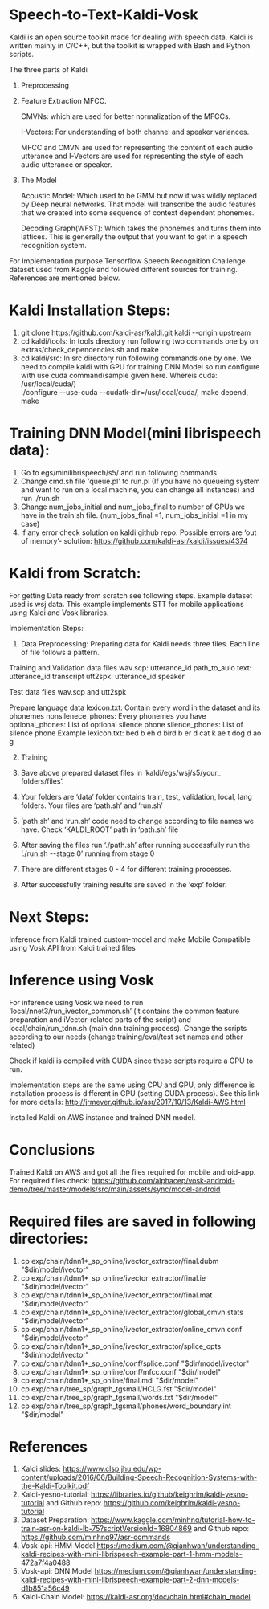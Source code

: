 # Speech-to-Text-Kaldi-Vosk

Kaldi is an open source toolkit made for dealing with speech data. Kaldi is written mainly in C/C++, but the toolkit is wrapped with Bash and Python scripts.

The three parts of Kaldi
1. Preprocessing 
2. Feature Extraction
   MFCC.
   
   CMVNs: which are used for better normalization of the MFCCs.
   
   I-Vectors: For understanding of both channel and speaker variances.
   
   MFCC and CMVN are used for representing the content of each audio utterance and I-Vectors are used for representing the style of each audio utterance or      speaker.
3. The Model

    Acoustic Model: Which used to be GMM but now it was wildly replaced by Deep neural networks. That model will transcribe the audio features that we created into some sequence of context dependent phonemes.
    
    Decoding Graph(WFST): Which takes the phonemes and turns them into lattices. This is generally the output that you want to get in a speech recognition system.      


For Implementation purpose Tensorflow Speech Recognition Challenge dataset used from Kaggle and followed different sources for training. References are mentioned below. 

# Kaldi Installation Steps:

1. git clone https://github.com/kaldi-asr/kaldi.git kaldi --origin upstream
2. cd kaldi/tools: In tools directory run following two commands one by on extras/check_dependencies.sh and make
3. cd kaldi/src: In src directory run following commands one by one. We need to compile kaldi with GPU for training DNN Model so run configure with use cuda command(sample given here. Whereis cuda: /usr/local/cuda/)  
./configure --use-cuda --cudatk-dir=/usr/local/cuda/, make depend, make

# Training DNN Model(mini librispeech data):

1. Go to egs/minilibrispeech/s5/ and run following commands
2. Change cmd.sh file 'queue.pl' to run.pl (If you have no queueing system and want to run on a local machine, you can change all instances) and run ./run.sh
3. Change num_jobs_initial and num_jobs_final to number of GPUs we have in the train.sh file. (num_jobs_final =1, num_jobs_initial =1 in my case)
4. If any error check solution on kaldi github repo. Possible errors are ‘out of memory’- solution: https://github.com/kaldi-asr/kaldi/issues/4374

# Kaldi from Scratch:

For getting Data ready from scratch see following steps. Example dataset used is wsj data. This example implements STT for mobile applications using Kaldi and Vosk libraries.

Implementation Steps:

1. Data Preprocessing: Preparing data for Kaldi needs three files. Each line of file follows a pattern.

Training and Validation data files
    wav.scp: utterance_id path_to_auio
    text: utterance_id transcript
    utt2spk: utterance_id speaker
    
Test data files
    wav.scp and utt2spk 

Prepare language data
    lexicon.txt: Contain every word in the dataset and its phonemes
    nonsilenece_phones: Every phonemes you have 
    optional_phones: List of optional silence phone
    silence_phones: List of silence phone
    Example lexicon.txt: 
                        bed b eh d
                        bird b er d
                        cat k ae t
                        dog d ao g
                        
                        
2. Training

1. Save above prepared dataset files in ‘kaldi/egs/wsj/s5/your_ folders/files’. 
2. Your folders are ‘data’ folder contains train, test, validation, local, lang folders. Your files are ‘path.sh’ and ‘run.sh’
3. ‘path.sh’ and ‘run.sh’ code need to change according to file names we have. Check ‘KALDI_ROOT’ path in ‘path.sh’ file
4. After saving the files run ‘./path.sh’ after running successfully run the ‘./run.sh --stage 0’ running from stage 0
5. There are different stages 0 - 4 for different training processes.
6. After successfully training results are saved in the ‘exp’ folder.

# Next Steps:

Inference from Kaldi trained custom-model and make Mobile Compatible using Vosk API from Kaldi trained files

# Inference using Vosk

For inference using Vosk we need to run ‘local/nnet3/run_ivector_common.sh’  (it contains the common feature preparation and iVector-related parts of the script) and local/chain/run_tdnn.sh (main dnn training process). Change the scripts according to our needs (change training/eval/test set names and other related)

Check if kaldi is compiled with CUDA since these scripts require a GPU to run.

Implementation steps are the same using CPU and GPU, only difference is installation process is different in GPU (setting CUDA process). See this link for more details: http://jrmeyer.github.io/asr/2017/10/13/Kaldi-AWS.html

Installed Kaldi on AWS instance and trained DNN model.

# Conclusions
Trained Kaldi on AWS and got all the files required for mobile android-app. For required files check: https://github.com/alphacep/vosk-android-demo/tree/master/models/src/main/assets/sync/model-android


# Required files are saved in following directories:

1. cp exp/chain/tdnn1*_sp_online/ivector_extractor/final.dubm "$dir/model/ivector"
2. cp exp/chain/tdnn1*_sp_online/ivector_extractor/final.ie "$dir/model/ivector"
3. cp exp/chain/tdnn1*_sp_online/ivector_extractor/final.mat "$dir/model/ivector"
4. cp exp/chain/tdnn1*_sp_online/ivector_extractor/global_cmvn.stats "$dir/model/ivector"
5. cp exp/chain/tdnn1*_sp_online/ivector_extractor/online_cmvn.conf "$dir/model/ivector"
6. cp exp/chain/tdnn1*_sp_online/ivector_extractor/splice_opts "$dir/model/ivector"
7. cp exp/chain/tdnn1*_sp_online/conf/splice.conf "$dir/model/ivector"
8. cp exp/chain/tdnn1*_sp_online/conf/mfcc.conf "$dir/model"
9. cp exp/chain/tdnn1*_sp_online/final.mdl "$dir/model"
10. cp exp/chain/tree_sp/graph_tgsmall/HCLG.fst "$dir/model"
11. cp exp/chain/tree_sp/graph_tgsmall/words.txt "$dir/model"
12. cp exp/chain/tree_sp/graph_tgsmall/phones/word_boundary.int "$dir/model"



# References

1. Kaldi slides: https://www.clsp.jhu.edu/wp-content/uploads/2016/06/Building-Speech-Recognition-Systems-with-the-Kaldi-Toolkit.pdf
2. Kaldi-yesno-tutorial: https://libraries.io/github/keighrim/kaldi-yesno-tutorial and Github repo: https://github.com/keighrim/kaldi-yesno-tutorial
3. Dataset Preparation: https://www.kaggle.com/minhnq/tutorial-how-to-train-asr-on-kaldi-lb-75?scriptVersionId=16804869 and Github repo: https://github.com/minhnq97/asr-commands
4. Vosk-api: HMM Model https://medium.com/@qianhwan/understanding-kaldi-recipes-with-mini-librispeech-example-part-1-hmm-models-472a7f4a0488
5. Vosk-api: DNN Model
https://medium.com/@qianhwan/understanding-kaldi-recipes-with-mini-librispeech-example-part-2-dnn-models-d1b851a56c49
6. Kaldi-Chain Model: https://kaldi-asr.org/doc/chain.html#chain_model
